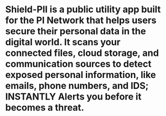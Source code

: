 # Shield-PII is a public utility app built for the PI Network that helps users secure their personal data in the digital world. It scans your connected files, cloud storage, and communication sources to detect exposed personal information, like emails, phone numbers, and IDS; INSTANTLY Alerts you before it becomes a threat.
